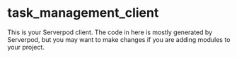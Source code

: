 # task_management_client

This is your Serverpod client. The code in here is mostly generated by
Serverpod, but you may want to make changes if you are adding modules to your
project.
